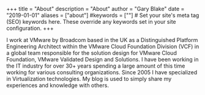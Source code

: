 +++
title = "About"
description = "About"
author = "Gary Blake"
date = "2019-01-01"
aliases = ["about"]
#keywords = [""] # Set your site's meta tag (SEO) keywords here. These override any keywords set in your site configuration.
+++

I work at VMware by Broadcom based in the UK as a Distinguished Platform Engineering Architect within the VMware Cloud Foundation Division (VCF) in a global team responsible for the solution design for VMware Cloud Foundation, VMware Validated Design and Solutions. I have been working in the IT industry for over 30+ years spending a large amount of this time working for various consulting organizations. Since 2005 I have specialized in Virtualization technologies. My blog is used to simply share my experiences and knowledge with others.
